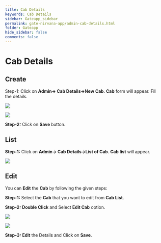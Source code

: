 ```yaml
---
title: Cab Details
keywords: Cab Details
sidebar: Gateapp_sidebar
permalink: gate-nirvana-app/admin-cab-details.html
folder: Gateapp
hide_sidebar: false
comments: false
---
```

# Cab Details

## Create

Step-1:  Click on **Admin-> Cab Details->New Cab**. **Cab** form will appear. Fill the details.

![](/images/New-Cab.png)

![](/images/New-Cab-frm.png)

**Step-2:** Click on **Save** button.

## List

**Step-1:**  Click on **Admin-> Cab Details->List of Cab**. **Cab list** will appear.

![](/images/ListofCab.png)

## Edit

You can **Edit** the **Cab** by following the given steps:

**Step-1:** Select the **Cab** that you want to edit from **Cab List**.

**Step-2:** **Double Click** and Select **Edit Cab** option.

![](/images/EditCab.png)

![](/images/Edit-Cab-frm.png)

**Step-3:** **Edit** the Details and Click on **Save**.
